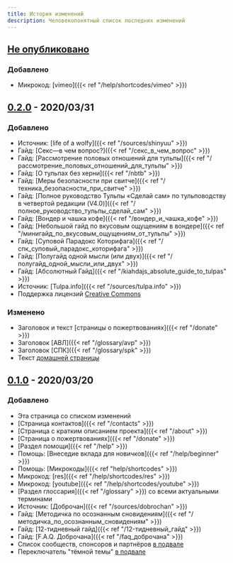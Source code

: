 ```yaml
---
title: История изменений
description: Человекопонятный список последних изменений
---
```

## [Не опубликовано]
### Добавлено
+ Микрокод: [vimeo]({{< ref "/help/shortcodes/vimeo" >}})

## [0.2.0] - 2020/03/31
### Добавлено
+ Источник: [life of a wolfy]({{< ref "/sources/shinyuu" >}})
+ Гайд: [Секс—в чем вопрос?]({{< ref "/секс_в_чем_вопрос" >}})
+ Гайд: [Рассмотрение половых отношений для тульпы]({{< ref "/рассмотрение_половых_отношений_для_тульпы" >}})
+ Гайд: [О тульпах без херни]({{< ref "/nbtb" >}})
+ Гайд: [Меры безопасности при свитче]({{< ref "/техника_безопасности_при_свитче" >}})
+ Гайд: [Полное руководство Тульпы «Сделай сам» по тульповодству в четвертой редакции (V4.0)]({{< ref "/полное_руководство_тульпы_сделай_сам" >}})
+ Гайд: [Вондер и чашка кофе]({{< ref "/вондер_и_чашка_кофе" >}})
+ Гайд: [Небольшой гайд по вкусовым ощущениям в вондере]({{< ref "/минигайд_по_вкусовым_ощущениям_от_тульпы" >}})
+ Гайд: [Суповой Парадокс Которифага]({{< ref "/спк_суповый_парадокс_которифага" >}})
+ Гайд: [Полугайд одной мысли (или двух)]({{< ref "/полугайд_одной_мысли_или_двух" >}})
+ Гайд: [Абсолютный Гайд]({{< ref "/kiahdajs_absolute_guide_to_tulpas" >}})
+ Источник: [Tulpa.info]({{< ref "/sources/tulpa.info" >}})
+ Поддержка лицензий [Creative Commons](https://creativecommons.org)

### Изменено
* Заголовок и текст [страницы о пожертвованиях]({{< ref "/donate" >}})
* Заголовок [АВЛ]({{< ref "/glossary/avp" >}})
* Заголовок [СПК]({{< ref "/glossary/spk" >}})
* Текст [домашней страницы](/)

## [0.1.0] - 2020/03/20
### Добавлено
+ Эта страница со списком изменений
+ [Страница контактов]({{< ref "/contacts" >}})
+ [Страница с кратким описанием проекта]({{< ref "/about" >}})
+ [Страница о пожертвованиях]({{< ref "/donate" >}})
+ [Раздел помощи]({{< ref "/help" >}})
+ Помощь: [Внеседие вклада для новичков]({{< ref "/help/beginner" >}})
+ Помощь: [Микрокоды]({{< ref "help/shortcodes" >}})
+ Микрокод: [res]({{< ref "/help/shortcodes/res" >}})
+ Микрокод: [youtube]({{< ref "/help/shortcodes/youtube" >}})
+ [Раздел глоссария]({{< ref "/glossary" >}}) со всеми актуальными терминами
+ Источник: [Доброчан]({{< ref "/sources/dobrochan" >}})
+ Гайд: [Методичка по осознанным сновидениям]({{< ref "/методичка_по_осознанным_сновидениям" >}})
+ Гайд: [12-тидневный гайд]({{< ref "/12-тидневный_гайд" >}})
+ Гайд: [F.A.Q. Доброчана]({{< ref "/faq_доброчана" >}})
+ Cписок сообществ, спонсоров и партнёров [в подвале](#footer)
+ Переключатель "тёмной темы" [в подвале](#footer)

[Не опубликовано]: https://gitlab.com/tulpawiki/tulpawiki.gitlab.io/compare/v0.2.0...develop
[0.2.0]: https://gitlab.com/tulpawiki/tulpawiki.gitlab.io/releases/-/tags/v0.2.0
[0.1.0]: https://gitlab.com/tulpawiki/tulpawiki.gitlab.io/releases/-/tags/v0.1.0
